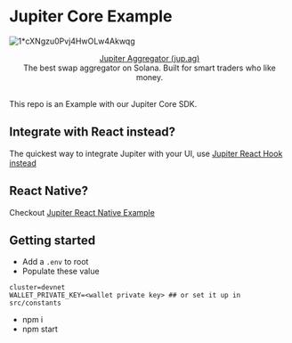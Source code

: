 # Jupiter Core Example
![1*cXNgzu0Pvj4HwOLw4Akwqg](https://user-images.githubusercontent.com/34560707/145749257-e48cb199-521b-476e-9d81-f79bb45ef834.png)

<p align="center">
  <a href="https://jup.ag">Jupiter Aggregator (jup.ag)</a>
  <br/>
  The best swap aggregator on Solana.  Built for smart traders who like money.
</p>
<br/>
This repo is an Example with our Jupiter Core SDK.

## Integrate with React instead?
The quickest way to integrate Jupiter with your UI, use [Jupiter React Hook instead](https://www.npmjs.com/package/@jup-ag/react-hook)
## React Native?
Checkout [Jupiter React Native Example](https://github.com/mercurial-finance/jupiter-react-native)

## Getting started
- Add a `.env` to root
- Populate these value
```
cluster=devnet
WALLET_PRIVATE_KEY=<wallet private key> ## or set it up in src/constants
```
- npm i
- npm start
